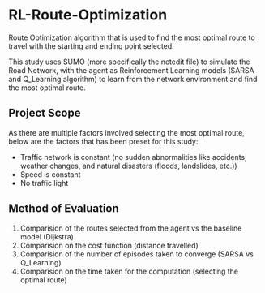 # RL-Route-Optimization

Route Optimization algorithm that is used to find the most optimal route to travel with the starting and ending point selected.

This study uses SUMO (more specifically the netedit file) to simulate the Road Network, with the agent as Reinforcement Learning models (SARSA and Q_Learning algorithm) to learn from the network environment and find the most optimal route.

## Project Scope

As there are multiple factors involved selecting the most optimal route, below are the factors that has been preset for this study:
- Traffic network is constant (no sudden abnormalities like accidents, weather changes, and natural disasters (floods, landslides, etc.))
- Speed is constant
- No traffic light

## Method of Evaluation

1. Comparision of the routes selected from the agent vs the baseline model (Dijkstra) 
2. Comparision on the cost function (distance travelled)
3. Comparision of the number of episodes taken to converge (SARSA vs Q_Learning)
4. Comparision on the time taken for the computation (selecting the optimal route)

